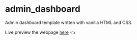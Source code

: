 # admin_dashboard
Admin dashboard template written with vanilla HTML and CSS.

Live preview the webpage [here](https://uaitt.github.io/admin_dashboard/)
:point_left:
